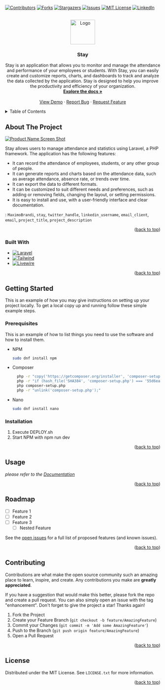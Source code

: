 <!-- Improved compatibility of back to top link: See: https://github.com/othneildrew/Best-README-Template/pull/73 -->
<a name="readme-top"></a>
<!--
*** Thanks for checking out the Best-README-Template. If you have a suggestion
*** that would make this better, please fork the repo and create a pull request
*** or simply open an issue with the tag "enhancement".
*** Don't forget to give the project a star!
*** Thanks again! Now go create something AMAZING! :D
-->



<!-- PROJECT SHIELDS -->
<!--
*** I'm using markdown "reference style" links for readability.
*** Reference links are enclosed in brackets [ ] instead of parentheses ( ).
*** See the bottom of this document for the declaration of the reference variables
*** for contributors-url, forks-url, etc. This is an optional, concise syntax you may use.
*** https://www.markdownguide.org/basic-syntax/#reference-style-links
-->
[![Contributors][contributors-shield]][contributors-url]
[![Forks][forks-shield]][forks-url]
[![Stargazers][stars-shield]][stars-url]
[![Issues][issues-shield]][issues-url]
[![MIT License][license-shield]][license-url]
[![LinkedIn][linkedin-shield]][linkedin-url]



<!-- PROJECT LOGO -->
<br />
<div align="center">
  <a href="https://github.com/MaximoBrandi/stay">
    <img src="https://raw.githubusercontent.com/MaximoBrandi/stay/5-historial-de-datos/public/logo.png" alt="Logo" width="80" height="80">
  </a>

<h3 align="center">Stay</h3>

  <p align="center">
    Stay is an application that allows you to monitor and manage the attendance and performance of your employees or students. With Stay, you can easily create and customize reports, charts, and dashboards to track and analyze the data collected by the application. Stay is designed to help you improve the productivity and efficiency of your organization.
    <br />
    <a href="https://github.com/MaximoBrandi/stay"><strong>Explore the docs »</strong></a>
    <br />
    <br />
    <a href="https://stay.com.ar/demo">View Demo</a>
    ·
    <a href="https://github.com/MaximoBrandi/stay/issues">Report Bug</a>
    ·
    <a href="https://github.com/MaximoBrandi/stay/issues">Request Feature</a>
  </p>
</div>



<!-- TABLE OF CONTENTS -->
<details>
  <summary>Table of Contents</summary>
  <ol>
    <li>
      <a href="#about-the-project">About The Project</a>
      <ul>
        <li><a href="#built-with">Built With</a></li>
      </ul>
    </li>
    <li>
      <a href="#getting-started">Getting Started</a>
      <ul>
        <li><a href="#prerequisites">Prerequisites</a></li>
        <li><a href="#installation">Installation</a></li>
      </ul>
    </li>
    <li><a href="#usage">Usage</a></li>
    <li><a href="#roadmap">Roadmap</a></li>
    <li><a href="#contributing">Contributing</a></li>
    <li><a href="#license">License</a></li>
    <li><a href="#contact">Contact</a></li>
    <li><a href="#acknowledgments">Acknowledgments</a></li>
  </ol>
</details>



<!-- ABOUT THE PROJECT -->
## About The Project

[![Product Name Screen Shot][product-screenshot]](https://stay.com.ar)

Stay allows users to manage attendance and statistics using Laravel, a PHP framework. The application has the following features:

- It can record the attendance of employees, students, or any other group of people.
- It can generate reports and charts based on the attendance data, such as average attendance, absence rate, or trends over time.
- It can export the data to different formats.
- It can be customized to suit different needs and preferences, such as adding or removing fields, changing the layout, or setting permissions.
- It is easy to install and use, with a user-friendly interface and clear documentation.

: `MaximoBrandi`, `stay`, `twitter_handle`, `linkedin_username`, `email_client`, `email`, `project_title`, `project_description`

<p align="right">(<a href="#readme-top">back to top</a>)</p>



### Built With

* [![Laravel][Laravel.com]][Laravel-url]
* [![Tailwind][tailwindcss.com]][tailwindcss-url]
* [![Livewire][Livewire.com]][Livewire-url]

<p align="right">(<a href="#readme-top">back to top</a>)</p>



<!-- GETTING STARTED -->
## Getting Started

This is an example of how you may give instructions on setting up your project locally.
To get a local copy up and running follow these simple example steps.

### Prerequisites

This is an example of how to list things you need to use the software and how to install them.
* NPM
  ```sh
  sudo dnf install npm
  ```
* Composer
  ```sh
    php -r "copy('https://getcomposer.org/installer', 'composer-setup.php');"
    php -r "if (hash_file('SHA384', 'composer-setup.php') === '55d6ead61b29c7bdee5cccfb50076874187bd9f21f65d8991d46ec5cc90518f447387fb9f76ebae1fbbacf329e583e30') { echo 'Installer verified'; } else { echo 'Installer corrupt'; unlink('composer-setup.php'); } echo PHP_EOL;"
    php composer-setup.php
    php -r "unlink('composer-setup.php');"
  ```
* Nano
  ```sh
  sudo dnf install nano
  ```

### Installation

1. Execute DEPLOY.sh
1. Start NPM with npm run dev

<p align="right">(<a href="#readme-top">back to top</a>)</p>



<!-- USAGE EXAMPLES -->
## Usage


_please refer to the [Documentation](https://stay.com.ar/docs)_

<p align="right">(<a href="#readme-top">back to top</a>)</p>



<!-- ROADMAP -->
## Roadmap

- [ ] Feature 1
- [ ] Feature 2
- [ ] Feature 3
    - [ ] Nested Feature

See the [open issues](https://github.com/MaximoBrandi/stay/issues) for a full list of proposed features (and known issues).

<p align="right">(<a href="#readme-top">back to top</a>)</p>



<!-- CONTRIBUTING -->
## Contributing

Contributions are what make the open source community such an amazing place to learn, inspire, and create. Any contributions you make are **greatly appreciated**.

If you have a suggestion that would make this better, please fork the repo and create a pull request. You can also simply open an issue with the tag "enhancement".
Don't forget to give the project a star! Thanks again!

1. Fork the Project
2. Create your Feature Branch (`git checkout -b feature/AmazingFeature`)
3. Commit your Changes (`git commit -m 'Add some AmazingFeature'`)
4. Push to the Branch (`git push origin feature/AmazingFeature`)
5. Open a Pull Request

<p align="right">(<a href="#readme-top">back to top</a>)</p>



<!-- LICENSE -->
## License

Distributed under the MIT License. See `LICENSE.txt` for more information.

<p align="right">(<a href="#readme-top">back to top</a>)</p>



<!-- MARKDOWN LINKS & IMAGES -->
<!-- https://www.markdownguide.org/basic-syntax/#reference-style-links -->
[contributors-shield]: https://img.shields.io/github/contributors/MaximoBrandi/stay.svg?style=for-the-badge
[contributors-url]: https://github.com/MaximoBrandi/stay/graphs/contributors
[forks-shield]: https://img.shields.io/github/forks/MaximoBrandi/stay.svg?style=for-the-badge
[forks-url]: https://github.com/MaximoBrandi/stay/network/members
[stars-shield]: https://img.shields.io/github/stars/MaximoBrandi/stay.svg?style=for-the-badge
[stars-url]: https://github.com/MaximoBrandi/stay/stargazers
[issues-shield]: https://img.shields.io/github/issues/MaximoBrandi/stay.svg?style=for-the-badge
[issues-url]: https://github.com/MaximoBrandi/stay/issues
[license-shield]: https://img.shields.io/github/license/MaximoBrandi/stay.svg?style=for-the-badge
[license-url]: https://github.com/MaximoBrandi/stay/blob/master/LICENSE.txt
[linkedin-shield]: https://img.shields.io/badge/-LinkedIn-black.svg?style=for-the-badge&logo=linkedin&colorB=555
[linkedin-url]: https://linkedin.com/in/máximo-prandi
[product-screenshot]: https://i.ibb.co/RHgJMdv/Laravel-STAY-4.png
[Livewire.com]: https://img.shields.io/badge/livewire-7D4698?style=for-the-badge&logo=livewire&logoColor=white
[Livewire-url]: https://laravel-livewire.com/
[Laravel.com]: https://img.shields.io/badge/Laravel-FF2D20?style=for-the-badge&logo=laravel&logoColor=white
[Laravel-url]: https://laravel.com
[tailwindcss.com]: https://img.shields.io/badge/tailwindcss-%2338B2AC?style=for-the-badge&logo=tailwindcss&logoColor=white
[tailwindcss-url]: https://tailwindcss.com 
